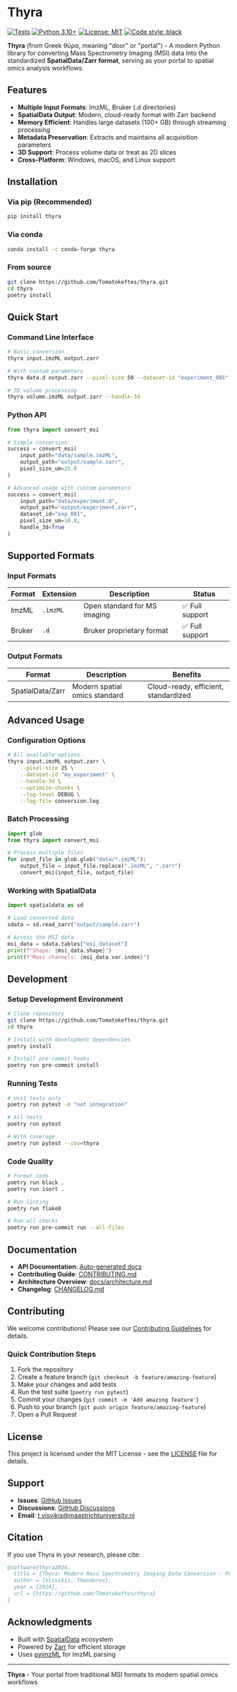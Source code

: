 # Thyra

[![Tests](https://img.shields.io/github/actions/workflow/status/Tomatokeftes/thyra/tests.yml?branch=main&logo=github)](https://github.com/Tomatokeftes/thyra/actions/workflows/tests.yml)
[![Python 3.10+](https://img.shields.io/badge/python-3.10+-blue.svg)](https://www.python.org/downloads/)
[![License: MIT](https://img.shields.io/badge/License-MIT-yellow.svg)](https://opensource.org/licenses/MIT)
[![Code style: black](https://img.shields.io/badge/code%20style-black-000000.svg)](https://github.com/psf/black)

**Thyra** (from Greek θύρα, meaning "door" or "portal") - A modern Python library for converting Mass Spectrometry Imaging (MSI) data into the standardized **SpatialData/Zarr format**, serving as your portal to spatial omics analysis workflows.

## Features

- **Multiple Input Formats**: ImzML, Bruker (.d directories)
- **SpatialData Output**: Modern, cloud-ready format with Zarr backend
- **Memory Efficient**: Handles large datasets (100+ GB) through streaming processing
- **Metadata Preservation**: Extracts and maintains all acquisition parameters
- **3D Support**: Process volume data or treat as 2D slices
- **Cross-Platform**: Windows, macOS, and Linux support

## Installation

### Via pip (Recommended)
```bash
pip install thyra
```

### Via conda
```bash
conda install -c conda-forge thyra
```

### From source
```bash
git clone https://github.com/Tomatokeftes/thyra.git
cd thyra
poetry install
```

## Quick Start

### Command Line Interface

```bash
# Basic conversion
thyra input.imzML output.zarr

# With custom parameters
thyra data.d output.zarr --pixel-size 50 --dataset-id "experiment_001"

# 3D volume processing
thyra volume.imzML output.zarr --handle-3d
```

### Python API

```python
from thyra import convert_msi

# Simple conversion
success = convert_msi(
    input_path="data/sample.imzML",
    output_path="output/sample.zarr",
    pixel_size_um=25.0
)

# Advanced usage with custom parameters
success = convert_msi(
    input_path="data/experiment.d",
    output_path="output/experiment.zarr",
    dataset_id="exp_001",
    pixel_size_um=10.0,
    handle_3d=True
)
```

## Supported Formats

### Input Formats
| Format | Extension | Description | Status |
|--------|-----------|-------------|--------|
| ImzML | `.imzML` | Open standard for MS imaging | ✅ Full support |
| Bruker | `.d` | Bruker proprietary format | ✅ Full support |

### Output Formats
| Format | Description | Benefits |
|--------|-------------|----------|
| SpatialData/Zarr | Modern spatial omics standard | Cloud-ready, efficient, standardized |

## Advanced Usage

### Configuration Options

```bash
# All available options
thyra input.imzML output.zarr \
    --pixel-size 25 \
    --dataset-id "my_experiment" \
    --handle-3d \
    --optimize-chunks \
    --log-level DEBUG \
    --log-file conversion.log
```

### Batch Processing

```python
import glob
from thyra import convert_msi

# Process multiple files
for input_file in glob.glob("data/*.imzML"):
    output_file = input_file.replace(".imzML", ".zarr")
    convert_msi(input_file, output_file)
```

### Working with SpatialData

```python
import spatialdata as sd

# Load converted data
sdata = sd.read_zarr("output/sample.zarr")

# Access the MSI data
msi_data = sdata.tables["msi_dataset"]
print(f"Shape: {msi_data.shape}")
print(f"Mass channels: {msi_data.var.index}")
```

## Development

### Setup Development Environment

```bash
# Clone repository
git clone https://github.com/Tomatokeftes/thyra.git
cd thyra

# Install with development dependencies
poetry install

# Install pre-commit hooks
poetry run pre-commit install
```

### Running Tests

```bash
# Unit tests only
poetry run pytest -m "not integration"

# All tests
poetry run pytest

# With coverage
poetry run pytest --cov=thyra
```

### Code Quality

```bash
# Format code
poetry run black .
poetry run isort .

# Run linting
poetry run flake8

# Run all checks
poetry run pre-commit run --all-files
```

## Documentation

- **API Documentation**: [Auto-generated docs](https://github.com/Tomatokeftes/thyra#readme)
- **Contributing Guide**: [CONTRIBUTING.md](CONTRIBUTING.md)
- **Architecture Overview**: [docs/architecture.md](docs/architecture.md)
- **Changelog**: [CHANGELOG.md](CHANGELOG.md)

## Contributing

We welcome contributions! Please see our [Contributing Guidelines](CONTRIBUTING.md) for details.

### Quick Contribution Steps

1. Fork the repository
2. Create a feature branch (`git checkout -b feature/amazing-feature`)
3. Make your changes and add tests
4. Run the test suite (`poetry run pytest`)
5. Commit your changes (`git commit -m 'Add amazing feature'`)
6. Push to your branch (`git push origin feature/amazing-feature`)
7. Open a Pull Request

## License

This project is licensed under the MIT License - see the [LICENSE](LICENSE) file for details.

## Support

- **Issues**: [GitHub Issues](https://github.com/Tomatokeftes/thyra/issues)
- **Discussions**: [GitHub Discussions](https://github.com/Tomatokeftes/thyra/discussions)
- **Email**: t.visvikis@maastrichtuniversity.nl

## Citation

If you use Thyra in your research, please cite:

```bibtex
@software{thyra2024,
  title = {Thyra: Modern Mass Spectrometry Imaging Data Conversion - Portal to Spatial Omics},
  author = {Visvikis, Theodoros},
  year = {2024},
  url = {https://github.com/Tomatokeftes/thyra}
}
```

## Acknowledgments

- Built with [SpatialData](https://spatialdata.scverse.org/) ecosystem
- Powered by [Zarr](https://zarr.readthedocs.io/) for efficient storage
- Uses [pyimzML](https://github.com/alexandrovteam/pyimzML) for ImzML parsing

---

**Thyra** - Your portal from traditional MSI formats to modern spatial omics workflows
